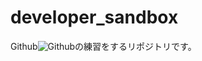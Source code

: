 # developer_sandbox

Github![Github](https://cdn2.iconfinder.com/data/icons/black-white-social-media/64/social_media_logo_github-128.png)の練習をするリポジトリです。
